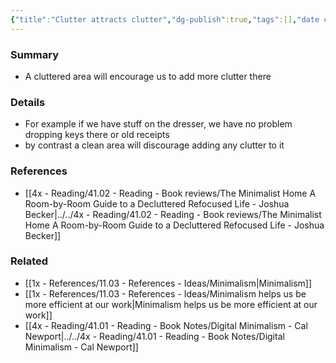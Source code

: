 ```yaml
---
{"title":"Clutter attracts clutter","dg-publish":true,"tags":[],"date created":"Friday, November 11th 2022, 7:06:08 am","date modified":"Friday, November 11th 2022, 7:06:22 am","permalink":"/1x-references/11-03-references-ideas/clutter-attracts-clutter/","dgHomeLink":true,"dgPassFrontmatter":true,"dgShowBacklinks":true,"dgShowLocalGraph":false,"dgShowInlineTitle":true}
---
```



### Summary
- A cluttered area will encourage us to add more clutter there

### Details
- For example if we have stuff on the dresser, we have no problem dropping keys there or old receipts
- by contrast a clean area will discourage adding any clutter to it

### References
- [[4x - Reading/41.02 - Reading - Book reviews/The Minimalist Home A Room-by-Room Guide to a Decluttered Refocused Life - Joshua Becker|../../4x - Reading/41.02 - Reading - Book reviews/The Minimalist Home A Room-by-Room Guide to a Decluttered Refocused Life - Joshua Becker]]

### Related
- [[1x - References/11.03 - References - Ideas/Minimalism|Minimalism]]
- [[1x - References/11.03 - References - Ideas/Minimalism helps us be more efficient at our work|Minimalism helps us be more efficient at our work]]
- [[4x - Reading/41.01 - Reading - Book Notes/Digital Minimalism - Cal Newport|../../4x - Reading/41.01 - Reading - Book Notes/Digital Minimalism - Cal Newport]]